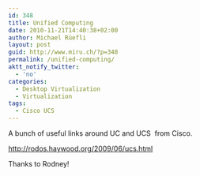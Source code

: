 ```yaml
---
id: 348
title: Unified Computing
date: 2010-11-21T14:40:38+02:00
author: Michael Rüefli
layout: post
guid: http://www.miru.ch/?p=348
permalink: /unified-computing/
aktt_notify_twitter:
  - 'no'
categories:
  - Desktop Virtualization
  - Virtualization
tags:
  - Cisco UCS
---
```

A bunch of useful links around UC and UCS  from Cisco.

<a href="http://rodos.haywood.org/2009/06/ucs.html" target="_blank">http://rodos.haywood.org/2009/06/ucs.html</a>

Thanks to Rodney!